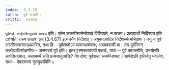 ```yaml
---
index:  3.2.19
sutra:  पूर्वे कत्र्तरि।
vritti:  nyasa
---
```


`पूर्वशब्दे कर्त्तृवाचिन्युपपदे प्रत्ययः` इति। एतेन कत्र्तरीत्यनेनोपपदं विशिष्यते, न कत्र्ता। प्रत्ययार्थो निर्दिश्यत इति दर्शयति; तस्य `कत्र्तरि कृत्` (3.4.67) इत्यनेनैव निर्देशात्। अयुक्तत्वादिह निर्देशस्येत्यभिप्रायः। ननु च पूर्वः सरतीत्यत्रासामथ्र्यमस्ति, तथा हि-- पूर्वशब्दोऽयं व्यवस्थावचनः, अवयववाची वा। तत्र पूर्वस्मिन् कल्पेऽवधिरपेक्षणीय-- अस्मादयं पूर्व इति। इतर()स्मस्त्ववयवी पदार्थः, यथा -- पूर्व कायस्येति, उभयोरपि सापेक्षितत्वात्, असामर्थ्ये सति प्रत्ययानुत्पत्तिः? नैष दोषः; पूर्वशब्दः सम्बन्धिशब्दः। सापेक्षेऽपि वृत्तिर्ननु भवत्येव, यथा-- देवदत्तस्य गुरुकुलमिति॥
